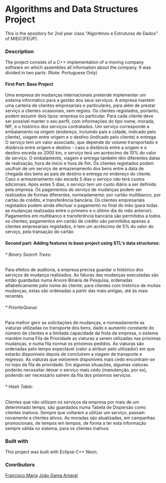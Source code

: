 # Algorithms and Data Structures Project
This is the epository for 2nd year class "Algoritmos e Estruturas de Dados"  of MIEIC(FEUP).

### Description
The project consists of a C++ implementation of a
moving company software on which assembles all information about the company. It was divided in two parts:
(Note: Portuguese Only)

#### First Part: Base Project

Uma empresa de mudanças internacionais pretende implementar um sistema informático para a gestão dos seus
serviços. A empresa mantém uma carteira de clientes empresariais e particulares, para além de prestar serviço a
clientes ocasionais, sem registo. Os clientes registados, portanto, podem assumir dois tipos: empresa ou particular.
Para cada cliente deve ser possível manter o seu perfil, com informações do tipo nome, morada, NIF, e o histórico
dos serviços contratados.
Um serviço corresponde a embalamento na origem (endereço, incluindo país e cidade, indicado pelo cliente),
viagem entre origem e o destino (indicado pelo cliente) e entrega. O serviço tem um valor associado, que depende
do volume transportado e distância entre origem e destino - caso a distância entre a origem e o destino exceda os
2000 km, o serviço terá um acréscimo de 10% do valor de serviço. O embalamento, viagem e entrega também
têm diferentes datas de realização, hora de início e hora de fim.
Os clientes registados podem usufruir de um serviço de armazenamento dos bens entre a data de chegada dos bens
ao país de destino e entrega no endereço do cliente. Caso o armazenamento não exceda 5 dias o serviço não terá
custos adicionais. Após estes 5 dias, o serviço tem um custo diário a ser definido pela empresa.
Os pagamentos do serviço de mudanças podem ser realizados de formas diferentes, nomeadamente: por cartão
multibanco, por cartão de crédito, e transferência bancária. Os clientes empresariais registados podem ainda
efectuar o pagamento no final do mês (para todas as mudanças realizadas entre o primeiro e o último dia do mês
anterior). Pagamentos em multibanco e transferência bancária são permitidos a todos os clientes; pagamentos em
cartão de crédito são permitidos apenas a clientes empresariais registados, e tem um acréscimo de 5% do valor do
serviço, pela transação do cartão

#### Second part: Adding features to base project using STL's data structures:
###### * Binary Search Trees:
Para efeitos de auditoria, a empresa precisa guardar o histórico dos serviços de mudança realizados. As
faturas das mudanças executadas são então guardadas numa Árvore Binária de Pesquisa, ordenadas
alfabeticamente pelo nome do cliente; para clientes com histórico de muitas mudanças, estas são
ordenadas a partir das mais antigas, até às mais recentes.
###### * PrioriteQueue:
Para melhor gerir as solicitações de mudanças, e nomeadamente as viaturas utilizadas no transporte dos
bens, dado o aumento constante do número de clientes e a limitada capacidade da frota da empresa, o
sistema mantém numa Fila de Prioridade as viaturas a serem utilizadas nas próximas mudanças, e numa
fila normal os próximos pedidos. As viaturas são ordenadas pelo tempo expectável (valor a atribuir pelo
utilizador) em que estarão disponíveis depois de concluírem a viagem de transporte e regresso. As
viaturas que estiverem disponíveis mais cedo encontram-se no topo da fila de prioridade. Em algumas
situações, algumas viaturas poderão necessitar deixar o serviço mais cedo (manutenção, por ex),
podendo ser necessário saírem da fila dos próximos serviços.
###### * Hash Table:
Clientes que não utilizam os serviços da empresa por mais de um determinado tempo, são guardados
numa Tabela de Dispersão como clientes inativos. Sempre que voltarem a utilizar um serviço, passam
novamente a clientes ativos. As moradas são atualizadas, em campanhas promocionais, de tempos em
tempos, de forma a ter esta informação sempre válida no sistema, para os clientes inativos

### Built with
This project was built with Eclipse C++ Neon.

### Conributors
[Francisco Maria](https://github.com/francismaria)
[João Gama Amaral](https://github.com/gamaamaral98)


